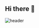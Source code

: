 ## Hi there 👋

![header](https://capsule-render.vercel.app/api?type=transparent&color=gradient&height=300&section=header&text=Good%20to%20see%20you%20%F0%9F%A4%97)

<!--
**arsriu/arsriu** is a ✨ _special_ ✨ repository because its `README.md` (this file) appears on your GitHub profile.

Here are some ideas to get you started:

- 🔭 I’m currently working on ...
- 🌱 I’m currently learning ...
- 👯 I’m looking to collaborate on ...
- 🤔 I’m looking for help with ...
- 💬 Ask me about ...
- 📫 How to reach me: ...
- 😄 Pronouns: ...
- ⚡ Fun fact: ...
-->
